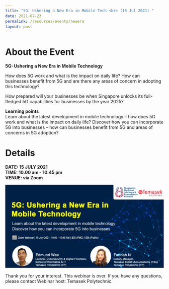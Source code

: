 ```yaml
---
title: "5G: Ushering a New Era in Mobile Tech <br> (15 Jul 2021) "
date: 2021-07-23
permalink: /resources/events/newera
layout: post
---
```

# About the Event
**5G: Ushering a New Era in Mobile Technology**

How does 5G work and what is the impact on daily life? How can businesses benefit from 5G and are there any areas of concern in adopting this technology?

How prepared will your businesses be when Singapore unlocks its full-fledged 5G capabilities for businesses by the year 2025?

**Learning points**<br>
Learn about the latest development in mobile technology – how does 5G work and what is the impact on daily life?
Discover how you can incorporate 5G into businesses – how can businesses benefit from 5G and areas of concerns in 5G adoption?

# Details
**DATE: 15 JULY 2021 <br> 
TIME: 10.00 am - 10.45 pm <br> 
VENUE: via Zoom**

![Alt text for image on Isomer site](/images/events/events/5G%20Ushering%20a%20New%20Era%20in%20Mobile%20Technology.png)

Thank you for your interest. This webinar is over. If you have any questions, please contact Webinar host: Temasek Polytechnic.